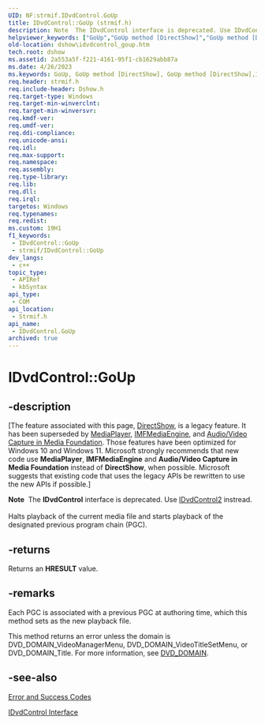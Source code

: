 ```yaml
---
UID: NF:strmif.IDvdControl.GoUp
title: IDvdControl::GoUp (strmif.h)
description: Note  The IDvdControl interface is deprecated. Use IDvdControl2 instread. Halts playback of the current media file and starts playback of the designated previous program chain (PGC).
helpviewer_keywords: ["GoUp","GoUp method [DirectShow]","GoUp method [DirectShow]","IDvdControl interface","IDvdControl interface [DirectShow]","GoUp method","IDvdControl.GoUp","IDvdControl::GoUp","IDvdControlGoUp","dshow.idvdcontrol_goup","strmif/IDvdControl::GoUp"]
old-location: dshow\idvdcontrol_goup.htm
tech.root: dshow
ms.assetid: 2a553a5f-f221-4161-95f1-cb1629abb87a
ms.date: 4/26/2023
ms.keywords: GoUp, GoUp method [DirectShow], GoUp method [DirectShow],IDvdControl interface, IDvdControl interface [DirectShow],GoUp method, IDvdControl.GoUp, IDvdControl::GoUp, IDvdControlGoUp, dshow.idvdcontrol_goup, strmif/IDvdControl::GoUp
req.header: strmif.h
req.include-header: Dshow.h
req.target-type: Windows
req.target-min-winverclnt: 
req.target-min-winversvr: 
req.kmdf-ver: 
req.umdf-ver: 
req.ddi-compliance: 
req.unicode-ansi: 
req.idl: 
req.max-support: 
req.namespace: 
req.assembly: 
req.type-library: 
req.lib: 
req.dll: 
req.irql: 
targetos: Windows
req.typenames: 
req.redist: 
ms.custom: 19H1
f1_keywords:
 - IDvdControl::GoUp
 - strmif/IDvdControl::GoUp
dev_langs:
 - c++
topic_type:
 - APIRef
 - kbSyntax
api_type:
 - COM
api_location:
 - Strmif.h
api_name:
 - IDvdControl.GoUp
archived: true
---
```


# IDvdControl::GoUp


## -description

\[The feature associated with this page, [DirectShow](/windows/win32/directshow/directshow), is a legacy feature. It has been superseded by [MediaPlayer](/uwp/api/Windows.Media.Playback.MediaPlayer), [IMFMediaEngine](/windows/win32/api/mfmediaengine/nn-mfmediaengine-imfmediaengine), and [Audio/Video Capture in Media Foundation](/windows/win32/medfound/audio-video-capture-in-media-foundation). Those features have been optimized for Windows 10 and Windows 11. Microsoft strongly recommends that new code use **MediaPlayer**, **IMFMediaEngine** and **Audio/Video Capture in Media Foundation** instead of **DirectShow**, when possible. Microsoft suggests that existing code that uses the legacy APIs be rewritten to use the new APIs if possible.\]

<div class="alert"><b>Note</b>  The <b>IDvdControl</b> interface is deprecated. Use <a href="/windows/desktop/api/strmif/nn-strmif-idvdcontrol2">IDvdControl2</a> instread.</div>
<div> </div>
Halts playback of the current media file and starts playback of the designated previous program chain (PGC).



## -returns

Returns an <b>HRESULT</b> value.

## -remarks

Each PGC is associated with a previous PGC at authoring time, which this method sets as the new playback file.

This method returns an error unless the domain is DVD_DOMAIN_VideoManagerMenu, DVD_DOMAIN_VideoTitleSetMenu, or DVD_DOMAIN_Title. For more information, see <a href="/windows/desktop/api/strmif/ne-strmif-dvd_domain">DVD_DOMAIN</a>.

## -see-also

<a href="/windows/desktop/DirectShow/error-and-success-codes">Error and Success Codes</a>



<a href="/windows/desktop/api/strmif/nn-strmif-idvdcontrol">IDvdControl Interface</a>

